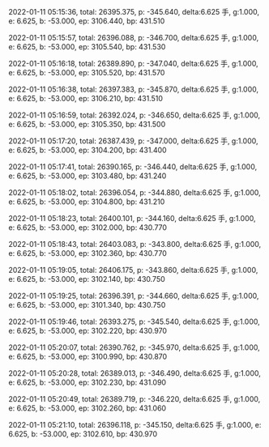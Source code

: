 2022-01-11 05:15:36, total: 26395.375, p: -345.640, delta:6.625 手, g:1.000, e: 6.625, b: -53.000, ep: 3106.440, bp: 431.510

2022-01-11 05:15:57, total: 26396.088, p: -346.700, delta:6.625 手, g:1.000, e: 6.625, b: -53.000, ep: 3105.540, bp: 431.530

2022-01-11 05:16:18, total: 26389.890, p: -347.040, delta:6.625 手, g:1.000, e: 6.625, b: -53.000, ep: 3105.520, bp: 431.570

2022-01-11 05:16:38, total: 26397.383, p: -345.870, delta:6.625 手, g:1.000, e: 6.625, b: -53.000, ep: 3106.210, bp: 431.510

2022-01-11 05:16:59, total: 26392.024, p: -346.650, delta:6.625 手, g:1.000, e: 6.625, b: -53.000, ep: 3105.350, bp: 431.500

2022-01-11 05:17:20, total: 26387.439, p: -347.000, delta:6.625 手, g:1.000, e: 6.625, b: -53.000, ep: 3104.200, bp: 431.400

2022-01-11 05:17:41, total: 26390.165, p: -346.440, delta:6.625 手, g:1.000, e: 6.625, b: -53.000, ep: 3103.480, bp: 431.240

2022-01-11 05:18:02, total: 26396.054, p: -344.880, delta:6.625 手, g:1.000, e: 6.625, b: -53.000, ep: 3104.800, bp: 431.210

2022-01-11 05:18:23, total: 26400.101, p: -344.160, delta:6.625 手, g:1.000, e: 6.625, b: -53.000, ep: 3102.000, bp: 430.770

2022-01-11 05:18:43, total: 26403.083, p: -343.800, delta:6.625 手, g:1.000, e: 6.625, b: -53.000, ep: 3102.360, bp: 430.770

2022-01-11 05:19:05, total: 26406.175, p: -343.860, delta:6.625 手, g:1.000, e: 6.625, b: -53.000, ep: 3102.140, bp: 430.750

2022-01-11 05:19:25, total: 26396.391, p: -344.660, delta:6.625 手, g:1.000, e: 6.625, b: -53.000, ep: 3101.340, bp: 430.750

2022-01-11 05:19:46, total: 26393.275, p: -345.540, delta:6.625 手, g:1.000, e: 6.625, b: -53.000, ep: 3102.220, bp: 430.970

2022-01-11 05:20:07, total: 26390.762, p: -345.970, delta:6.625 手, g:1.000, e: 6.625, b: -53.000, ep: 3100.990, bp: 430.870

2022-01-11 05:20:28, total: 26389.013, p: -346.490, delta:6.625 手, g:1.000, e: 6.625, b: -53.000, ep: 3102.230, bp: 431.090

2022-01-11 05:20:49, total: 26389.719, p: -346.220, delta:6.625 手, g:1.000, e: 6.625, b: -53.000, ep: 3102.260, bp: 431.060

2022-01-11 05:21:10, total: 26396.118, p: -345.150, delta:6.625 手, g:1.000, e: 6.625, b: -53.000, ep: 3102.610, bp: 430.970
